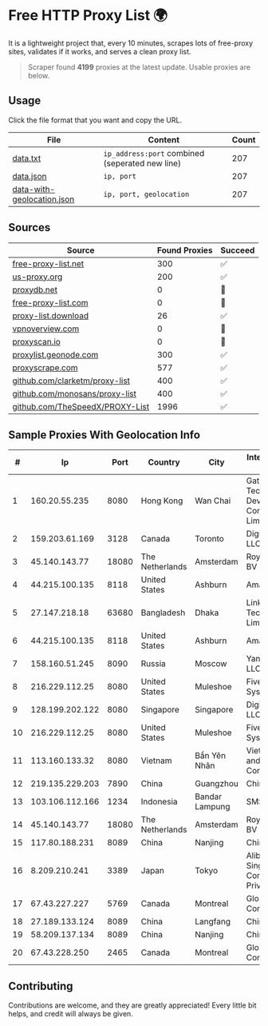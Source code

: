 
# Free HTTP Proxy List 🌍

It is a lightweight project that, every 10 minutes, scrapes lots of free-proxy sites, validates if it works, and serves a clean proxy list.


> Scraper found **4199** proxies at the latest update. Usable proxies are below.

## Usage

Click the file format that you want and copy the URL.


|File|Content|Count|
|----|-------|-----|
|[data.txt](https://raw.githubusercontent.com/themiralay/Proxy-List-World/master/data.txt)|`ip_address:port` combined (seperated new line)|207|
|[data.json](https://raw.githubusercontent.com/themiralay/Proxy-List-World/master/data.json)|`ip, port`|207|
|[data-with-geolocation.json](https://raw.githubusercontent.com/themiralay/Proxy-List-World/master/data-with-geolocation.json)|`ip, port, geolocation`|207|

## Sources

|Source|Found Proxies|Succeed|
|------|-------------|-------|
|[free-proxy-list.net](https://free-proxy-list.net)|300|✅|
|[us-proxy.org](https://www.us-proxy.org)|200|✅|
|[proxydb.net](http://proxydb.net)|0|🚫|
|[free-proxy-list.com](https://free-proxy-list.com/?page=&port=&type%5B%5D=http&type%5B%5D=https&up_time=0&search=Search)|0|🚫|
|[proxy-list.download](https://www.proxy-list.download/HTTP)|26|✅|
|[vpnoverview.com](https://vpnoverview.com/privacy/anonymous-browsing/free-proxy-servers)|0|🚫|
|[proxyscan.io](https://www.proxyscan.io)|0|🚫|
|[proxylist.geonode.com](https://proxylist.geonode.com/api/proxy-list?limit=300&page=1&sort_by=lastChecked&sort_type=desc&protocols=http,https)|300|✅|
|[proxyscrape.com](https://api.proxyscrape.com/v2/?request=displayproxies&protocol=http&timeout=10000&country=all&ssl=all&anonymity=all)|577|✅|
|[github.com/clarketm/proxy-list](https://raw.githubusercontent.com/clarketm/proxy-list/master/proxy-list-raw.txt)|400|✅|
|[github.com/monosans/proxy-list](https://raw.githubusercontent.com/monosans/proxy-list/main/proxies/http.txt)|400|✅|
|[github.com/TheSpeedX/PROXY-List](https://raw.githubusercontent.com/TheSpeedX/PROXY-List/master/http.txt)|1996|✅|


## Sample Proxies With Geolocation Info

|#|Ip|Port|Country|City|Internet Service Provider|
|-|--|----|-------|----|-------------------------|
|1|160.20.55.235|8080|Hong Kong|Wan Chai|Gateway Technology Development Company Limited|
|2|159.203.61.169|3128|Canada|Toronto|DigitalOcean, LLC|
|3|45.140.143.77|18080|The Netherlands|Amsterdam|RoyaleHosting BV|
|4|44.215.100.135|8118|United States|Ashburn|Amazon.com|
|5|27.147.218.18|63680|Bangladesh|Dhaka|Link3 Technologies Limited|
|6|44.215.100.135|8118|United States|Ashburn|Amazon.com|
|7|158.160.51.245|8090|Russia|Moscow|Yandex.Cloud LLC|
|8|216.229.112.25|8080|United States|Muleshoe|Five Area Systems, LLC|
|9|128.199.202.122|8080|Singapore|Singapore|DigitalOcean, LLC|
|10|216.229.112.25|8080|United States|Muleshoe|Five Area Systems, LLC|
|11|113.160.133.32|8080|Vietnam|Bẩn Yên Nhân|VietNam Post and Telecom Corporation|
|12|219.135.229.203|7890|China|Guangzhou|Chinanet|
|13|103.106.112.166|1234|Indonesia|Bandar Lampung|SMSNET|
|14|45.140.143.77|18080|The Netherlands|Amsterdam|RoyaleHosting BV|
|15|117.80.188.231|8089|China|Nanjing|China Telecom|
|16|8.209.210.241|3389|Japan|Tokyo|Alibaba.com Singapore E-Commerce Private Limited|
|17|67.43.227.227|5769|Canada|Montreal|GloboTech Communications|
|18|27.189.133.124|8089|China|Langfang|Chinanet|
|19|58.209.137.134|8089|China|Nanjing|China Telecom|
|20|67.43.228.250|2465|Canada|Montreal|GloboTech Communications|



## Contributing

Contributions are welcome, and they are greatly appreciated! Every
little bit helps, and credit will always be given.

